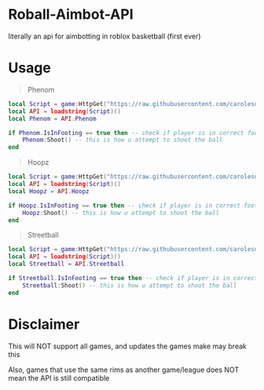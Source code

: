 # Roball-Aimbot-API
literally an api for aimbotting in roblox basketball (first ever)

# Usage

> Phenom
```lua
local Script = game:HttpGet("https://raw.githubusercontent.com/carolesdaughter/Roball-Aimbot-API/main/API.lua")
local API = loadstring(Script)()
local Phenom = API.Phenom

if Phenom.IsInFooting == true then -- check if player is in correct footing
    Phenom:Shoot() -- this is how u attempt to shoot the ball
end
```
> Hoopz
```lua
local Script = game:HttpGet("https://raw.githubusercontent.com/carolesdaughter/Roball-Aimbot-API/main/API.lua")
local API = loadstring(Script)()
local Hoopz = API.Hoopz

if Hoopz.IsInFooting == true then -- check if player is in correct footing
    Hoopz:Shoot() -- this is how u attempt to shoot the ball
end
```
> Streetball
```lua
local Script = game:HttpGet("https://raw.githubusercontent.com/carolesdaughter/Roball-Aimbot-API/main/API.lua")
local API = loadstring(Script)()
local Streetball = API.Streetball

if Streetball.IsInFooting == true then -- check if player is in correct footing
    Streetball:Shoot() -- this is how u attempt to shoot the ball
end
```

# Disclaimer

This will NOT support all games, and updates the games make may break this

Also, games that use the same rims as another game/league does NOT mean the API is still compatible
